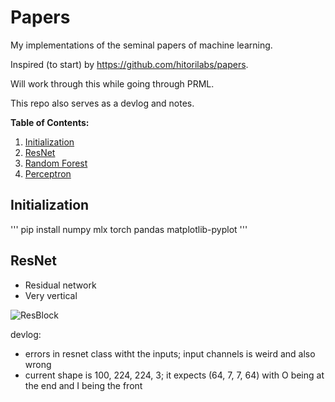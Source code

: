 # Papers
My implementations of the seminal papers of machine learning.

Inspired (to start) by https://github.com/hitorilabs/papers.

Will work through this while going through PRML.

This repo also serves as a devlog and notes.

**Table of Contents:**
1. [Initialization](#initialization) 
2. [ResNet](#resnet)
3. [Random Forest](#random-forest)
4. [Perceptron](#perceptron)

## Initialization
'''
pip install numpy mlx torch pandas matplotlib-pyplot 
'''


## ResNet
* Residual network
* Very vertical

![ResBlock](resblock.png)

devlog:
* errors in resnet class witht the inputs; input channels is weird and also wrong
* current shape is 100, 224, 224, 3; it expects (64, 7, 7, 64) with O being at the end and I being the front


